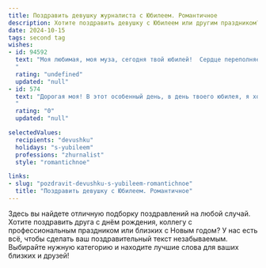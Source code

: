 ```yaml
---
title: Поздравить девушку журналиста с Юбилеем. Романтичное
description: Хотите поздравить девушку с Юбилеем или другим праздником? Наш ИИ создаст незабываемое поздравление, а вы обязательно выделитесь среди других.  
date: 2024-10-15
tags: second tag
wishes:
- id: 94592
  text: "Моя любимая, моя муза, сегодня твой юбилей!  Сердце переполняет гордость за твою яркую, талантливую натуру, за твой острый ум и неутомимую жажду правды, которые ты воплощаешь в своей прекрасной профессии журналиста.  Пусть каждый твой день будет полон вдохновения, а каждое твоё слово –  искрой света и добра.  С юбилеем, моя дорогая!  Я люблю тебя больше жизни и желаю тебе счастья, безграничной любви и всего самого прекрасного.
  "
  rating: "undefined"
  updated: "null"
- id: 574
  text: "Дорогая моя! В этот особенный день, в день твоего юбилея, я хочу пожелать тебе, чтобы перо твоей жизни писало только яркие и счастливые строки. Пусть твой острый ум всегда находит самые точные слова, а талант журналиста покоряет новые вершины. Но самое главное, пусть твоё сердце, такое же искреннее и открытое, как и твои репортажи, всегда будет наполнено любовью и вдохновением.
  "
  rating: "0"
  updated: "null"

selectedValues:
  recipients: "devushku"
  holidays: "s-yubileem"
  professions: "zhurnalist"
  style: "romantichnoe"

links:
- slug: "pozdravit-devushku-s-yubileem-romantichnoe"
  title: "Поздравить девушку с Юбилеем. Романтичное"
---
```


Здесь вы найдете отличную подборку поздравлений на любой случай. 
Хотите поздравить друга с днём рождения, коллегу с профессиональным праздником или близких с Новым годом? У нас есть всё, чтобы сделать ваш поздравительный текст незабываемым. Выбирайте нужную категорию и находите лучшие слова для ваших близких и друзей!

